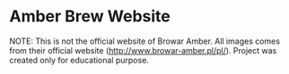 # Amber Brew Website

NOTE: This is not the official website of Browar Amber. All images comes from their official website (http://www.browar-amber.pl/pl/). Project was created only for educational purpose.
